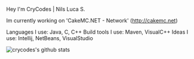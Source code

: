 Hey I'm CryCodes | Nils Luca S.

Im currently working on 'CakeMC.NET - Network' (http://cakemc.net)

Languages I use: Java, C, C++
Build tools I use: Maven, VisualC++
Ideas I use: Intellij, NetBeans, VisualStudio

![crycodes's github stats](https://github-readme-stats.vercel.app/api?username=crycodes&count_private=true)
